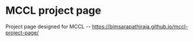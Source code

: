 # MCCL project page

Project page designed for MCCL -- https://bimsarapathiraja.github.io/mccl-project-page/

